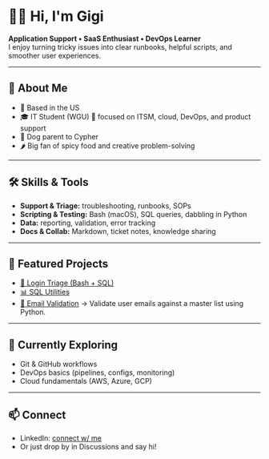 # 👋🏾 Hi, I'm Gigi

**Application Support • SaaS Enthusiast • DevOps Learner**  
I enjoy turning tricky issues into clear runbooks, helpful scripts, and smoother user experiences.

---

## 🌟 About Me
- 📍 Based in the US 
- 🎓 IT Student (WGU) 🦉 focused on ITSM, cloud, DevOps, and product support  
- 🐾 Dog parent to Cypher  
- 🌶️ Big fan of spicy food and creative problem-solving

---

## 🛠️ Skills & Tools
- **Support & Triage:** troubleshooting, runbooks, SOPs  
- **Scripting & Testing:** Bash (macOS), SQL queries, dabbling in Python  
- **Data:** reporting, validation, error tracking  
- **Docs & Collab:** Markdown, ticket notes, knowledge sharing

---

## 🚀 Featured Projects
- [🔐 Login Triage (Bash + SQL)](https://github.com/gigi-bytes/login-triage-bash)  
- [📊 SQL Utilities](https://github.com/gigi-bytes/sql-utilities)
- [📧 Email Validation](projects/email_validation/README.md) → Validate user emails against a master list using Python.

---

## 🌱 Currently Exploring
- Git & GitHub workflows  
- DevOps basics (pipelines, configs, monitoring)  
- Cloud fundamentals (AWS, Azure, GCP)

---

## 📫 Connect
- LinkedIn: [connect w/ me](https://linkedin.com/in/ginealamar)  
- Or just drop by in Discussions and say hi!
